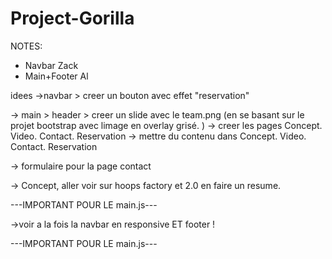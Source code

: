 # Project-Gorilla

NOTES: 

- Navbar Zack
- Main+Footer Al

idees
->navbar > creer un bouton avec effet "reservation"

-> main > header > creer un slide avec le team.png (en se basant sur le projet bootstrap avec limage en overlay grisé. )
-> creer les pages Concept. Video. Contact. Reservation
-> mettre du contenu dans Concept. Video. Contact. Reservation

-> formulaire pour la page contact

-> Concept, aller voir sur hoops factory et 2.0 en faire un resume.


---IMPORTANT POUR LE main.js---

->voir a la fois la navbar en responsive ET footer !

---IMPORTANT POUR LE main.js---




